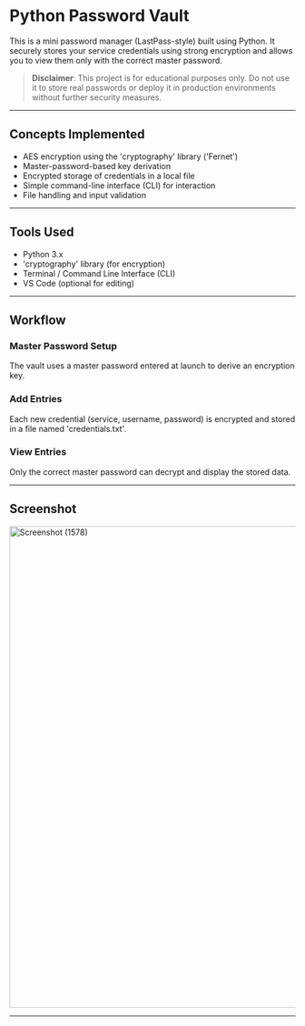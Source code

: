 #  Python Password Vault

This is a mini password manager (LastPass-style) built using Python. It securely stores your service credentials using strong encryption and allows you to view them only with the correct master password.

> **Disclaimer**: This project is for educational purposes only. Do not use it to store real passwords or deploy it in production environments without further security measures.

---

##  Concepts Implemented

- AES encryption using the 'cryptography' library ('Fernet')
- Master-password-based key derivation
- Encrypted storage of credentials in a local file
- Simple command-line interface (CLI) for interaction
- File handling and input validation

---

## Tools Used

- Python 3.x
- 'cryptography' library (for encryption)
- Terminal / Command Line Interface (CLI)
- VS Code (optional for editing)

---

##  Workflow

### Master Password Setup
The vault uses a master password entered at launch to derive an encryption key.

### Add Entries
Each new credential (service, username, password) is encrypted and stored in a file named 'credentials.txt'.

### View Entries
Only the correct master password can decrypt and display the stored data.

---

## Screenshot

<img width="1787" height="847" alt="Screenshot (1578)" src="https://github.com/user-attachments/assets/8721f921-00c9-41c6-b3d8-168fe0d80b6a" />


---


